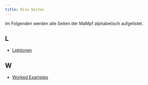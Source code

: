 ```yaml
---
title: Alle Seiten
---
```


Im Folgenden werden alle Seiten der MaMpf alphabetisch aufgelistet.

## L
* [Lektionen](./lessons.md)

## W
* [Worked Examples](/worked-examples.md)
